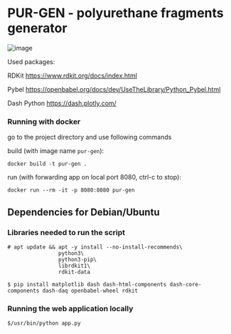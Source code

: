 # PUR-GEN - polyurethane fragments generator
![image](https://github.com/kataszl203/pur-gen/assets/40094884/8c9e35cc-8bdd-4f54-9379-0c77a7173d3b)

Used packages:

RDKit https://www.rdkit.org/docs/index.html

Pybel https://openbabel.org/docs/dev/UseTheLibrary/Python_Pybel.html

Dash Python https://dash.plotly.com/


### Running with docker

go to the project directory and use following commands

build (with image name `pur-gen`):
```
docker build -t pur-gen .
```

run (with forwarding app on local port 8080, ctrl-c to stop):
```
docker run --rm -it -p 8080:8080 pur-gen
```

## Dependencies for Debian/Ubuntu
### Libraries needed to run the script
```
# apt update && apt -y install --no-install-recommends\
                python3\
                python3-pip\
                librdkit1\
                rdkit-data

$ pip install matplotlib dash dash-html-components dash-core-components dash-daq openbabel-wheel rdkit

```
### Running the web application locally
```
$/usr/bin/python app.py
```

